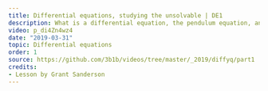 ```yaml
---
title: Differential equations, studying the unsolvable | DE1
description: What is a differential equation, the pendulum equation, and some basic numerical methods
video: p_di4Zn4wz4
date: "2019-03-31"
topic: Differential equations
order: 1
source: https://github.com/3b1b/videos/tree/master/_2019/diffyq/part1
credits:
- Lesson by Grant Sanderson
---
```

